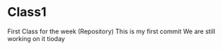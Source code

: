 # Class1
First Class for the week (Repository)
This is my first commit
We are still working on it tioday
